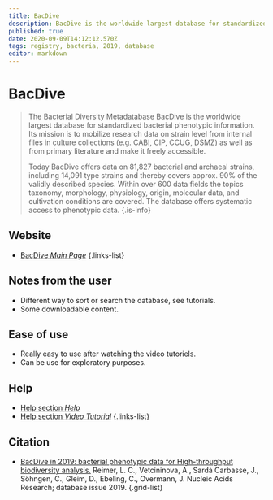 ```yaml
---
title: BacDive
description: BacDive is the worldwide largest database for standardized bacterial information. Its mission is to mobilize and integrate research data on strain level from diverse sources and make it freely accessible.
published: true
date: 2020-09-09T14:12:12.570Z
tags: registry, bacteria, 2019, database
editor: markdown
---
```


# BacDive

> The Bacterial Diversity Metadatabase BacDive is the worldwide largest database for standardized bacterial phenotypic information. Its mission is to mobilize research data on strain level from internal files in culture collections (e.g. CABI, CIP, CCUG, DSMZ) as well as from primary literature and make it freely accessible. 
>
>	Today BacDive offers data on 81,827 bacterial and archaeal strains, including 14,091 type strains and thereby covers approx. 90% of the validly described species. Within over 600 data fields the topics taxonomy, morphology, physiology, origin, molecular data, and cultivation conditions are covered. The database offers systematic access to phenotypic data.
{.is-info}

 

## Website 

- [BacDive *Main Page*](https://bacdive.dsmz.de/)
 {.links-list}

## Notes from the user
 
 - Different way to sort or search the database, see tutorials.
 - Some downloadable content.

 
## Ease of use

- Really easy to use after watching the video tutoriels.
- Can be use for exploratory purposes.


## Help

- [Help section *Help*](https://bacdive.dsmz.de/help/)
- [Help section *Video Tutorial*](https://bacdive.dsmz.de/tutorials)
{.links-list}

## Citation 

- [BacDive in 2019: bacterial phenotypic data for High-throughput biodiversity analysis.](https://academic.oup.com/nar/article/47/D1/D631/5106998) Reimer, L. C., Vetcininova, A., Sardà Carbasse, J., Söhngen, C., Gleim, D., Ebeling, C., Overmann, J. Nucleic Acids Research; database issue 2019.
{.grid-list}